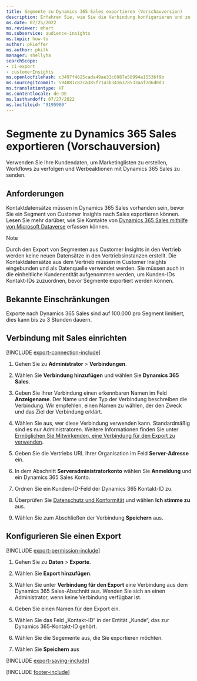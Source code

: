 ```yaml
---
title: Segmente zu Dynamics 365 Sales exportieren (Vorschauversion)
description: Erfahren Sie, wie Sie die Verbindung konfigurieren und zu Dynamics 365 Sales exportieren.
ms.date: 07/25/2022
ms.reviewer: mhart
ms.subservice: audience-insights
ms.topic: how-to
author: pkieffer
ms.author: philk
manager: shellyha
searchScope:
- ci-export
- customerInsights
ms.openlocfilehash: c3497f4625cada49ae33c6987e58994a15536f9b
ms.sourcegitcommit: 594081c82ca385f7143b3416378533aaf2d6d0d3
ms.translationtype: HT
ms.contentlocale: de-DE
ms.lasthandoff: 07/27/2022
ms.locfileid: "9195980"
---
```

# <a name="export-segments-to-dynamics-365-sales-preview"></a>Segmente zu Dynamics 365 Sales exportieren (Vorschauversion)

Verwenden Sie Ihre Kundendaten, um Marketinglisten zu erstellen, Workflows zu verfolgen und Werbeaktionen mit Dynamics 365 Sales zu senden.

## <a name="prerequisites"></a>Anforderungen

Kontaktdatensätze müssen in Dynamics 365 Sales vorhanden sein, bevor Sie ein Segment von Customer Insights nach Sales exportieren können. Lesen Sie mehr darüber, wie Sie Kontakte von [Dynamics 365 Sales mithilfe von Microsoft Dataverse](connect-dataverse-managed-lake.md) erfassen können.

   > [!NOTE]
   > Durch den Export von Segmenten aus Customer Insights in den Vertrieb werden keine neuen Datensätze in den Vertriebsinstanzen erstellt. Die Kontaktdatensätze aus dem Vertrieb müssen in Customer Insights eingebunden und als Datenquelle verwendet werden. Sie müssen auch in die einheitliche Kundenentität aufgenommen werden, um Kunden-IDs Kontakt-IDs zuzuordnen, bevor Segmente exportiert werden können.

## <a name="known-limitations"></a>Bekannte Einschränkungen

Exporte nach Dynamics 365 Sales sind auf 100.000 pro Segment limitiert, dies kann bis zu 3 Stunden dauern.

## <a name="set-up-connection-to-sales"></a>Verbindung mit Sales einrichten

[!INCLUDE [export-connection-include](includes/export-connection-admn.md)]

1. Gehen Sie zu **Administrator** > **Verbindungen**.

1. Wählen Sie **Verbindung hinzufügen** und wählen Sie **Dynamics 365 Sales**.

1. Geben Sie Ihrer Verbindung einen erkennbaren Namen im Feld **Anzeigename**. Der Name und der Typ der Verbindung beschreiben die Verbindung. Wir empfehlen, einen Namen zu wählen, der den Zweck und das Ziel der Verbindung erklärt.

1. Wählen Sie aus, wer diese Verbindung verwenden kann. Standardmäßig sind es nur Administratoren. Weitere Informationen finden Sie unter [Ermöglichen Sie Mitwirkenden, eine Verbindung für den Export zu verwenden](connections.md#allow-contributors-to-use-a-connection-for-exports).

1. Geben Sie die Vertriebs URL Ihrer Organisation im Feld **Server-Adresse** ein.

1. In dem Abschnitt **Serveradministratorkonto** wählen Sie **Anmeldung** und ein Dynamics 365 Sales Konto.

1. Ordnen Sie ein Kunden-ID-Feld der Dynamics 365 Kontakt-ID zu.

1. Überprüfen Sie [Datenschutz und Konformität](connections.md#data-privacy-and-compliance) und wählen **Ich stimme zu** aus.

1. Wählen Sie zum Abschließen der Verbindung **Speichern** aus.

## <a name="configure-an-export"></a>Konfigurieren Sie einen Export

[!INCLUDE [export-permission-include](includes/export-permission.md)]

1. Gehen Sie zu **Daten** > **Exporte**.

1. Wählen Sie **Export hinzufügen**.

1. Wählen Sie unter **Verbindung für den Export** eine Verbindung aus dem Dynamics 365 Sales-Abschnitt aus. Wenden Sie sich an einen Administrator, wenn keine Verbindung verfügbar ist.

1. Geben Sie einen Namen für den Export ein.

1. Wählen Sie das Feld „Kontakt-ID“ in der Entität „Kunde“, das zur Dynamics 365-Kontakt-ID gehört.

1. Wählen Sie die Segemente aus, die Sie exportieren möchten.

1. Wählen Sie **Speichern** aus

[!INCLUDE [export-saving-include](includes/export-saving.md)]

[!INCLUDE [footer-include](includes/footer-banner.md)]
